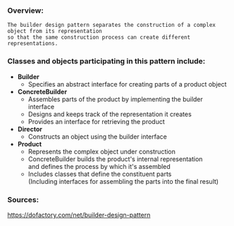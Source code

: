 ### Overview:

	The builder design pattern separates the construction of a complex object from its representation
   	so that the same construction process can create different representations.

### Classes and objects participating in this pattern include:

* **Builder**	      
	- Specifies an abstract interface for creating parts of a product object  
* **ConcreteBuilder** 
	- Assembles parts of the product by implementing the builder interface  
	- Designs and keeps track of the representation it creates  
	- Provides an interface for retrieving the product
* **Director**        
	- Constructs an object using the builder interface  
* **Product**	      
	- Represents the complex object under construction  
	- ConcreteBuilder builds the product's internal representation  
  	  and defines the process by which it's assembled  
	- Includes classes that define the constituent parts  
  	  (Including interfaces for assembling the parts into the final result)  

### Sources:

https://dofactory.com/net/builder-design-pattern

